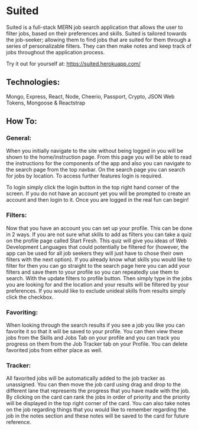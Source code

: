 # Suited
Suited is a full-stack MERN job search application that allows the user to filter jobs, based on their preferences and skills. Suited is tailored towards the job-seeker; allowing them to find jobs that are suited for them through a series of personalizable filters. They can then make notes and keep track of jobs throughout the application process. 

Try it out for yourself at: https://suited.herokuapp.com/

## Technologies:
Mongo, Express, React, Node, Cheerio, Passport, Crypto, JSON Web Tokens, Mongoose & Reactstrap


## How To:

### General:
When you initially navigate to the site without being logged in you will be shown to the home/instruction page. From this page you will be able to read the instructions for the components of the app and also you can navigate to the search page from the top navbar. On the search page you can search for jobs by location. To access further features login is required. 

To login simply click the login button in the top right hand corner of the screen. If you do not have an account yet you will be prompted to create an account and then login to it. Once you are logged in the real fun can begin!

### Filters:
Now that you have an account you can set up your profile. This can be done in 2 ways. If you are not sure what skills to add as filters you can take a quiz on the profile page called Start Fresh. This quiz will give you ideas of Web Development Languages that could potentially be filtered for (however, the app can be used for all job seekers they will just have to chose their own filters with the next option). If you already know what skills you would like to filter for then you can go straight to the search page here you can add your filters and save them to your profile so you can repeatedly use them to search. With the update filters to profile button. Then simply type in the jobs you are looking for and the location and your results will be filtered by your preferences. If you would like to exclude unideal skills from  results simply click the checkbox.

### Favoriting:
When looking through the search results if you see a job you like you can favorite it so that it will be saved to your profile. You can then view these jobs from the Skills and Jobs Tab on your profile and you can track you progress on them from the Job Tracker tab on your Profile. You can delete favorited jobs from either place as well. 

### Tracker:
All favorited jobs will be automatically added to the job tracker as unassigned. You can then move the job card using drag and drop to the different lane that represents the progress that you have made with the job. By clicking on the card can rank the jobs in order of priority and the priority will be displayed in the top right corner of the card. You can also take notes on the job regarding things that you would like to remember regarding the job in the notes section and these notes will be saved to the card for future reference. 
